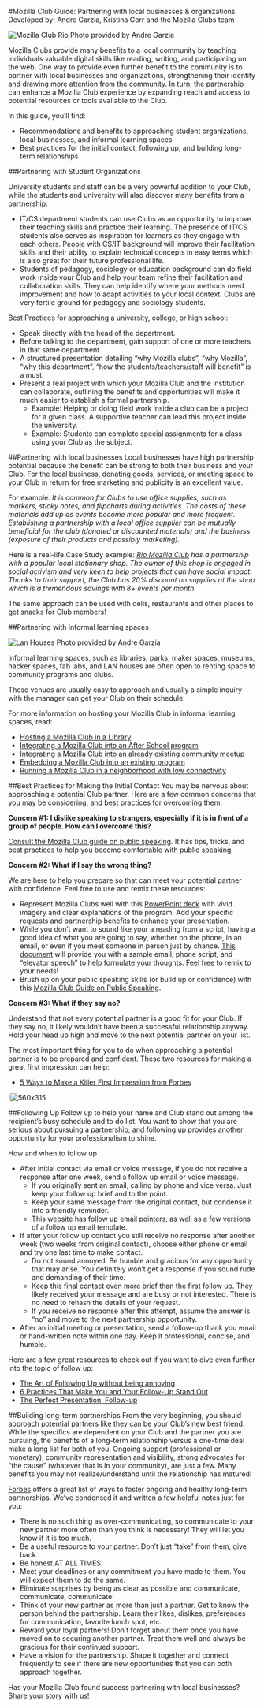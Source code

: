 #Mozilla Club Guide: Partnering with local businesses & organizations
Developed by: Andre Garzia, Kristina Gorr and the Mozilla Clubs team

![Mozilla Club Rio](http://i.imgur.com/3gkTQZu.png) 
Photo provided by Andre Garzia

Mozilla Clubs provide many benefits to a local community by teaching individuals valuable digital skills like reading, writing, and participating on the web. One way to provide even further benefit to the community is to partner with local businesses and organizations, strengthening their identity and drawing more attention from the community. In turn, the partnership can enhance a Mozilla Club experience by expanding reach and access to potential resources or tools available to the Club. 

In this guide, you’ll find:

* Recommendations and benefits to approaching student organizations, local businesses, and informal learning spaces
* Best practices for the initial contact, following up, and building long-term relationships

##Partnering with Student Organizations

University students and staff can be a very powerful addition to your Club, while the students and university will also discover many benefits from a partnership:

* IT/CS department students can use Clubs as an opportunity to improve their teaching skills and practice their learning. The presence of IT/CS students also serves as inspiration for learners as they engage with each others. People with CS/IT background will improve their facilitation skills and their ability to explain technical concepts in easy terms which is also great for their future professional life.
* Students of pedagogy, sociology or education background can do field work inside your Club and help your team refine their facilitation and collaboration skills. They can help identify where your methods need improvement and how to adapt activities to your local context. Clubs are very fertile ground for pedagogy and sociology students.

Best Practices for approaching a university, college, or high school: 

* Speak directly with the head of the department.
* Before talking to the department, gain support of one or more teachers in that same department.
* A structured presentation detailing “why Mozilla clubs”, “why Mozilla”, “why this department”, “how the students/teachers/staff will benefit” is a must. 
* Present a real project with which your Mozilla Club and the institution can collaborate, outlining the benefits and opportunities will make it much easier to establish a formal partnership.
  * Example: Helping or doing field work inside a club can be a project for a given class. A supportive teacher can lead this project inside the university. 
  * Example: Students can complete special assignments for a class using your Club as the subject.

##Partnering with local businesses
Local businesses have high partnership potential because the benefit can be strong to both their business and your Club. For the local business, donating goods, services, or meeting space to your Club in return for free marketing and publicity is an excellent value. 

For example:
_It is common for Clubs to use office supplies, such as markers, sticky notes, and flipcharts during activities. The costs of these materials add up as events become more popular and more frequent. Establishing a partnership with a local office supplier can be mutually beneficial for the club (donated or discounted materials) and the business (exposure of their products and possibly marketing)._

Here is a real-life Case Study example: 
_[Rio Mozilla Club](http://riomozillaclub.org/) has a partnership with a popular local stationary shop. The owner of this shop is engaged in social activism and very keen to help projects that can have social impact. Thanks to their support, the Club has 20% discount on supplies at the shop which is a tremendous savings with 8+ events per month._ 

The same approach can be used with delis, restaurants and other places to get snacks for Club members!

##Partnering with informal learning spaces

![Lan Houses](http://i.imgur.com/LBzq18U.png)
Photo provided by Andre Garzia

Informal learning spaces, such as libraries, parks, maker spaces, museums, hacker spaces, fab labs, and LAN houses are often open to renting space to community programs and clubs.

These venues are usually easy to approach and usually a simple inquiry with the manager can get your Club on their schedule. 

For more information on hosting your Mozilla Club in informal learning spaces, read:

* [Hosting a Mozilla Club in a Library](http://mozilla.github.io/learning-networks/clubs/hosting-mozilla-club-in-library/)
* [Integrating a Mozilla Club into an After School program](http://mozilla.github.io/mozilla-club-guides/afterschool-program/)
* [Integrating a Mozilla Club into an already existing community meetup](http://mozilla.github.io/mozilla-club-guides/community-meet-up/)
* [Embedding a Mozilla Club into an existing program](http://mozilla.github.io/mozilla-club-guides/existing-program)
* [Running a Mozilla Club in a neighborhood with low connectivity](http://mozilla.github.io/mozilla-club-guides/neighborhood-with-low-connectivity/)


##Best Practices for Making the Initial Contact 
You may be nervous about approaching a potential Club partner. Here are a few common concerns that you may be considering, and best practices for overcoming them:

**Concern #1: I dislike speaking to strangers, especially if it is in front of a group of people. How can I overcome this?**

[Consult the Mozilla Club guide on public speaking](http://mozilla.github.io/learning-networks/clubs/public-speaking/). It has tips, tricks, and best practices to help you become comfortable with public speaking. 

**Concern #2: What if I say the wrong thing?**

We are here to help you prepare so that can meet your potential partner with confidence. Feel free to use and remix these resources:

* Represent Mozilla Clubs well with this [PowerPoint deck](https://docs.google.com/presentation/d/18TvYogZefxmybDmAPxXVyqj9r4NEoH7ngS3V5hwuYBE/edit#slide=id.g1191d7057f_0_6) with vivid imagery and clear explanations of the program. Add your specific requests and partnership benefits to enhance your presentation.
* While you don’t want to sound like your a reading from a script, having a good idea of what you are going to say, whether on the phone, in an email, or even if you meet someone in person just by chance. [This document](https://docs.google.com/document/d/1T-5_JYZGM-NJzbs2nl5DS0P_FAb3nxt-fiPAbOT5WRY/edit?usp=sharing) will provide you with a sample email, phone script, and “elevator speech” to help formulate your thoughts. Feel free to remix to your needs!
* Brush up on your public speaking skills (or build up or confidence) with this [Mozilla Club Guide on Public Speaking](http://mozilla.github.io/learning-networks/clubs/public-speaking/).

**Concern #3: What if they say no?** 

Understand that not every potential partner is a good fit for your Club. If they say no, it likely wouldn’t have been a successful relationship anyway. Hold your head up high and move to the next potential partner on your list.

The most important thing for you to do when approaching a potential partner is to be prepared and confident. These two resources for making a great first impression can help:

* [5 Ways to Make a Killer First Impression from Forbes](http://www.forbes.com/sites/yec/2011/11/02/5-ways-to-make-a-killer-first-impression/#3095bf3d10ce)

!![560x315](https://www.youtube.com/watch?v=H9o22lNYNLQ)

##Following Up
Follow up to help your name and Club stand out among the recipient’s busy schedule and to do list. You want to show that you are serious about pursuing a partnership, and following up provides another opportunity for your professionalism to shine.

How and when to follow up

* After initial contact via email or voice message, if you do not receive a response after one week, send a follow up email or voice message. 
  * If you originally sent an email, calling by phone and vice versa. Just keep your follow up brief and to the point. 
  * Keep your same message from the original contact, but condense it into a friendly reminder.
  * [This website](http://www.hubspot.com/sales/follow-up-email) has follow up email pointers, as well as a few versions of a follow up email template. 
* If after your follow up contact you still receive no response after another week (two weeks from original contact), choose either phone or email and try one last time to make contact. 
  * Do not sound annoyed. Be humble and gracious for any opportunity that may arise. You definitely won’t get a response if you sound rude and demanding of their time.
  * Keep this final contact even more brief than the first follow up. They likely received your message and are busy or not interested. There is no need to rehash the details of your request.
  * If you receive no response after this attempt, assume the answer is “no” and move to the next partnership opportunity. 
* After an initial meeting or presentation, send a follow-up thank you email or hand-written note within one day. Keep it professional, concise, and humble.

Here are a few great resources to check out if you want to dive even further into the topic of follow up:

* [The Art of Following Up without being annoying](http://www.inc.com/minda-zetlin/why-you-need-to-be-better-at-following-up.html)
* [6 Practices That Make You and Your Follow-Up Stand Out](http://smallbiztrends.com/2015/08/networking-follow-up-tips.html)
* [The Perfect Presentation: Follow-up](http://www.entrepreneur.com/article/182726)

##Building long-term partnerships
From the very beginning, you should approach potential partners like they can be your Club’s new best friend. While the specifics are dependent on your Club and the partner you are pursuing, the benefits of a long-term relationship versus a one-time deal make a long list for both of you. Ongoing support (professional or monetary), community representation and visibility, strong advocates for “the cause” (whatever that is in your community), are just a few.
Many benefits you may not realize/understand until the relationship has matured!

[Forbes](http://www.forbes.com/sites/thesba/2013/04/25/tips-for-building-long-term-client-relationships/#7c074ca544d0) offers a great list of ways to foster ongoing and healthy long-term partnerships. We’ve condensed it and written a few helpful notes just for you:
* There is no such thing as over-communicating, so communicate to your new partner more often than you think is necessary! They will let you know if it is too much.
* Be a useful resource to your partner. Don’t just “take” from them, give back.
* Be honest AT ALL TIMES.
* Meet your deadlines or any commitment you have made to them. You will expect them to do the same.
* Eliminate surprises by being as clear as possible and communicate, communicate, communicate!
* Think of your new partner as more than just a partner. Get to know the person behind the partnership. Learn their likes, dislikes, preferences for communication, favorite lunch spot, etc.
* Reward your loyal partners! Don’t forget about them once you have moved on to securing another partner. Treat them well and always be gracious for their continued support.
* Have a vision for the partnership. Shape it together and connect frequently to see if there are new opportunities that you can both approach together.

Has your Mozilla Club found success partnering with local businesses? [Share your story with us!](https://docs.google.com/a/mozillafoundation.org/forms/d/1bOXV1OiF2EKS5KprlnzfFpwaoVNwxLAwN_UEq6hGKqU/viewform)

